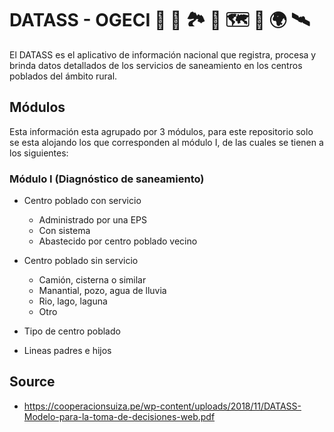 # DATASS - OGECI 🌾 🚜 🏞️ 🐄 🗺️ 📍 🌍 🛰️
El DATASS es el aplicativo de información nacional que registra, procesa y brinda datos detallados de los servicios de saneamiento en los centros poblados del ámbito rural.

## Módulos
Esta información esta agrupado por 3 módulos, para este repositorio solo se esta alojando los que corresponden al módulo I, de las cuales se tienen a los siguientes:

### Módulo I (Diagnóstico de saneamiento)
- Centro poblado con servicio
   - Administrado por una EPS 
   - Con sistema
   - Abastecido por centro poblado vecino

- Centro poblado sin servicio
   - Camión, cisterna o similar
   - Manantial, pozo, agua de lluvia
   - Rio, lago, laguna
   - Otro
        
- Tipo de centro poblado
- Lineas padres e hijos

## Source
 - https://cooperacionsuiza.pe/wp-content/uploads/2018/11/DATASS-Modelo-para-la-toma-de-decisiones-web.pdf
